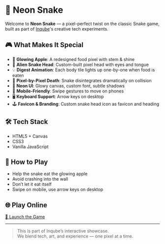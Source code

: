 # 🐍 Neon Snake

Welcome to **Neon Snake** — a pixel-perfect twist on the classic Snake game, built as part of [Inqube](https://inqube.io)'s creative tech experiments.

## 🎮 What Makes It Special
- 🍎 **Glowing Apple**: A redesigned food pixel with stem & shine
- 🐍 **Alien Snake Head**: Custom-built pixel head with eyes and tongue
- 💡 **Digest Animation**: Each body tile lights up one-by-one when food is eaten
- 🧠 **Pixel-by-Pixel Death**: Snake disintegrates dramatically on collision
- 🌈 **Neon UI**: Glowy canvas, custom font, subtle shadows
- 📱 **Mobile-Friendly**: Swipe gestures to move on phones
- 🖥️ **Keyboard Support**: Arrow keys on desktop
- 🕹️ **Favicon & Branding**: Custom snake head icon as favicon and heading

## 🛠️ Tech Stack
- HTML5 + Canvas
- CSS3
- Vanilla JavaScript

## 🚀 How to Play
- Help the snake eat the glowing apple
- Avoid crashing into the wall
- Don’t let it eat itself
- Swipe on mobile, use arrow keys on desktop

## 🌐 Play Online
[🔗 Launch the Game](https://inqube-labs.github.io/neon-snake/)

---

> This is part of Inqube’s interactive showcase.  
> We blend tech, art, and experience — one pixel at a time.
